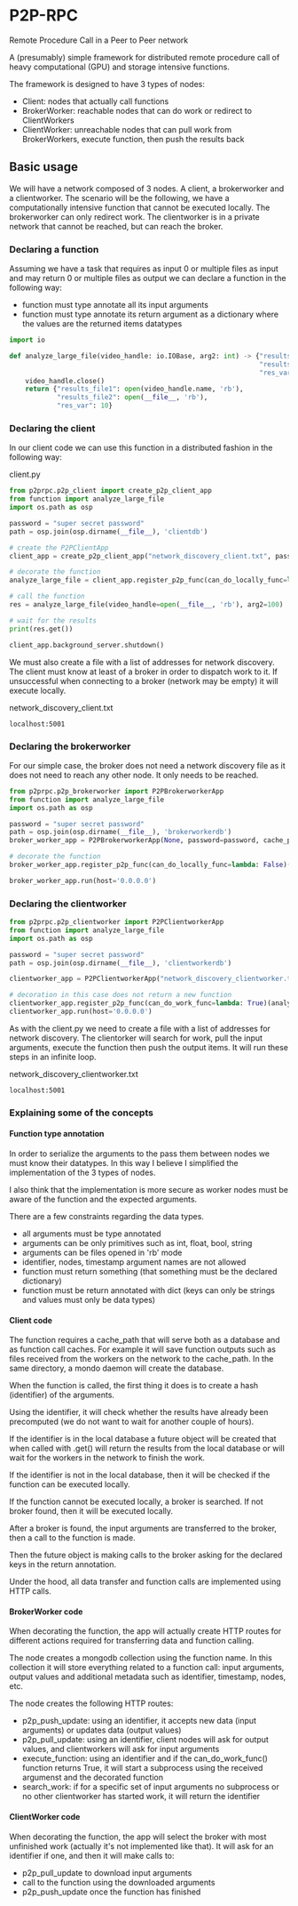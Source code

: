 # P2P-RPC
Remote Procedure Call in a Peer to Peer network

A (presumably) simple framework for distributed remote procedure call of heavy computational (GPU) and storage intensive functions.

The framework is designed to have 3 types of nodes:
* Client: nodes that actually call functions
* BrokerWorker: reachable nodes that can do work or redirect to ClientWorkers
* ClientWorker: unreachable nodes that can pull work from BrokerWorkers, execute function, then push the results back 
## Basic usage

We will have a network composed of 3 nodes. A client, a brokerworker and a clientworker. 
The scenario will be the following, we have a computationally intensive function that cannot be executed locally. The brokerworker can only redirect work. The clientworker is in a private network that cannot be reached, but can reach the broker.

### Declaring a function
Assuming we have a task that requires as input 0 or multiple files as input and may return 0 or multiple files as output we can declare a function in the following way:
* function must type annotate all its input arguments
* function must type annotate its return argument as a dictionary where the values are the returned items datatypes 
```python
import io

def analyze_large_file(video_handle: io.IOBase, arg2: int) -> {"results_file1": io.IOBase,
                                                               "results_file2": io.IOBase,
                                                               "res_var": int}:
    video_handle.close()
    return {"results_file1": open(video_handle.name, 'rb'),
            "results_file2": open(__file__, 'rb'),
            "res_var": 10}
```

### Declaring the client
In our client code we can use this function in a distributed fashion in the following way:

client.py
```python
from p2prpc.p2p_client import create_p2p_client_app
from function import analyze_large_file
import os.path as osp

password = "super secret password"
path = osp.join(osp.dirname(__file__), 'clientdb')

# create the P2PClientApp
client_app = create_p2p_client_app("network_discovery_client.txt", password=password, cache_path=path)

# decorate the function
analyze_large_file = client_app.register_p2p_func(can_do_locally_func=lambda: False)(analyze_large_file)

# call the function
res = analyze_large_file(video_handle=open(__file__, 'rb'), arg2=100)

# wait for the results
print(res.get())

client_app.background_server.shutdown()
```
We must also create a file with a list of addresses for network discovery. The client must know at least of a broker in order to dispatch work to it. If unsuccessful when connecting to a broker (network may be empty) it will execute locally.

network_discovery_client.txt
```
localhost:5001
```

### Declaring the brokerworker

For our simple case, the broker does not need a network discovery file as it does not need to reach any other node. It only needs to be reached.

```python
from p2prpc.p2p_brokerworker import P2PBrokerworkerApp
from function import analyze_large_file
import os.path as osp

password = "super secret password"
path = osp.join(osp.dirname(__file__), 'brokerworkerdb')
broker_worker_app = P2PBrokerworkerApp(None, password=password, cache_path=path)

# decorate the function
broker_worker_app.register_p2p_func(can_do_locally_func=lambda: False)(analyze_large_file)

broker_worker_app.run(host='0.0.0.0')
```

### Declaring the clientworker
```python
from p2prpc.p2p_clientworker import P2PClientworkerApp
from function import analyze_large_file
import os.path as osp

password = "super secret password"
path = osp.join(osp.dirname(__file__), 'clientworkerdb')

clientworker_app = P2PClientworkerApp("network_discovery_clientworker.txt", password=password, cache_path=path)

# decoration in this case does not return a new function
clientworker_app.register_p2p_func(can_do_work_func=lambda: True)(analyze_large_file)
clientworker_app.run(host='0.0.0.0')

```
As with the client.py we need to create a file with a list of addresses for network discovery. The clientorker will search for work, pull the input arguments, execute the function then push the output items.
It will run these steps in an infinite loop.

network_discovery_clientworker.txt
```
localhost:5001
```

### Explaining some of the concepts

#### Function type annotation
In order to serialize the arguments to the pass them between nodes we must know their datatypes. In this way I believe I simplified the implementation of the 3 types of nodes. 

I also think that the implementation is more secure as worker nodes must be aware of the function and the expected arguments.

There are a few constraints regarding the data types.
* all arguments must be type annotated
* arguments can be only primitives such as int, float, bool, string
* arguments can be files opened in 'rb' mode
* identifier, nodes, timestamp argument names are not allowed
* function must return something (that something must be the declared dictionary)
* function must be return annotated with dict (keys can only be strings and values must only be data types)


#### Client code

The function requires a cache_path that will serve both as a database and as function call caches.
For example it will save function outputs such as files received from the workers on the network to the cache_path.
In the same directory, a mondo daemon will create the database.

When the function is called, the first thing it does is to create a hash (identifier) of the arguments. 

Using the identifier, it will check whether the results have already been precomputed (we do not want to wait for another couple of hours).

If the identifier is in the local database a future object will be created that when called with .get() will return the results from the local database or will wait for the workers in the network to finish the work. 

If the identifier is not in the local database, then it will be checked if the function can be executed locally.

If the function cannot be executed locally, a broker is searched. If not broker found, then it will be executed locally.

After a broker is found, the input arguments are transferred to the broker, then a call to the function is made.

Then the future object is making calls to the broker asking for the declared keys in the return annotation.

Under the hood, all data transfer and function calls are implemented using HTTP calls.

#### BrokerWorker code

When decorating the function, the app will actually create HTTP routes for different actions required for transferring data and function calling.

The node creates a mongodb collection using the function name. In this collection it will store everything related to a function call: input arguments, output values and additional metadata such as identifier, timestamp, nodes, etc.

The node creates the following HTTP routes:
* p2p_push_update: using an identifier, it accepts new data (input arguments) or updates data (output values)
* p2p_pull_update: using an identifier, client nodes will ask for output values, and clientworkers will ask for input arguments
* execute_function: using an identifier and if the can_do_work_func() function returns True, it will start a subprocess using the received argumenst and the decorated function
* search_work: if for a specific set of input arguments no subprocess or no other clientworker has started  work, it will return the identifier

#### ClientWorker code

When decorating the function, the app will select the broker with most unfinished work (actually it's not implemented like that).
It will ask for an identifier if one, and then it will make calls to:
* p2p_pull_update to download input arguments
* call to the function using the downloaded arguments
* p2p_push_update once the function has finished
